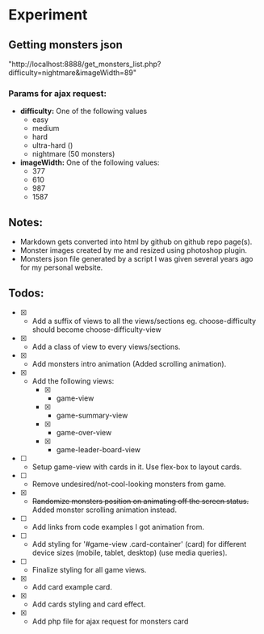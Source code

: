 # Experiment

## Getting monsters json
"http://localhost:8888/get_monsters_list.php?difficulty=nightmare&imageWidth=89"

### Params for ajax request:
- **difficulty:**
	One of the following values
	- easy 
	- medium
	- hard
	- ultra-hard ()
	- nightmare (50 monsters)
- **imageWidth:**
	One of the following values:
	- 377
	- 610
	- 987
	- 1587
	
## Notes:
- Markdown gets converted into html by github on github repo page(s).
- Monster images created by me and resized using photoshop plugin.
- Monsters json file generated by a script I was given several years ago for my personal website.

## Todos:
- [X] - Add a suffix of views to all the views/sections eg. choose-difficulty should become choose-difficulty-view
- [X] - Add a class of view to every views/sections.
- [X] - Add monsters intro animation (Added scrolling animation).
- [X] - Add the following views:
    - [X] - game-view
    - [X] - game-summary-view
    - [X] - game-over-view
    - [X] - game-leader-board-view
- [ ] - Setup game-view with cards in it.  Use flex-box to layout cards.
- [ ] - Remove undesired/not-cool-looking monsters from game.
- [X] - ~~Randomize monsters position on animating off the screen status.~~ 
    Added monster scrolling animation instead.
- [ ] - Add links from code examples I got animation from.
- [ ] - Add styling for '#game-view .card-container' (card) for different
device sizes (mobile, tablet, desktop) (use media queries).
- [ ] - Finalize styling for all game views.
- [X] - Add card example card.
- [X] - Add cards styling and card effect.
- [X] - Add php file for ajax request for monsters card
